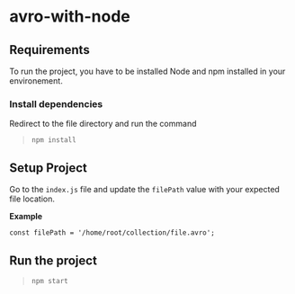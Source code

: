 # avro-with-node

## Requirements

To run the project, you have to be installed Node and npm installed in your environement.

### Install dependencies

Redirect to the file directory and run the command

> `npm install`

## Setup Project

Go to the `index.js` file and update the `filePath` value with your expected file location.

**Example**

`const filePath = '/home/root/collection/file.avro';`

## Run the project

> `npm start`
